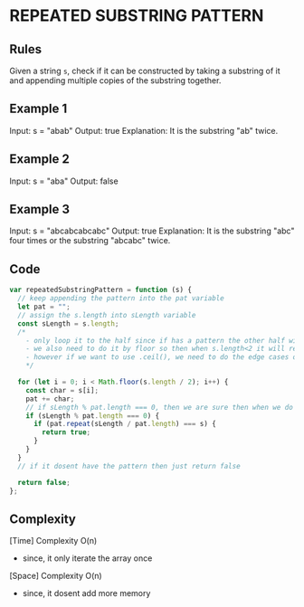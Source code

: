# REPEATED SUBSTRING PATTERN

## Rules

Given a string `s`, check if it can be constructed by taking a substring of it and appending multiple copies of the substring together.

## Example 1

Input: s = "abab"
Output: true
Explanation: It is the substring "ab" twice.

## Example 2

Input: s = "aba"
Output: false

## Example 3

Input: s = "abcabcabcabc"
Output: true
Explanation: It is the substring "abc" four times or the substring "abcabc" twice.

## Code

```javascript
var repeatedSubstringPattern = function (s) {
  // keep appending the pattern into the pat variable
  let pat = "";
  // assign the s.length into sLength variable
  const sLength = s.length;
  /*
    - only loop it to the half since if has a pattern the other half will be the same as the first half.
    - we also need to do it by floor so then when s.length<2 it will return false right away
    - however if we want to use .ceil(), we need to do the edge cases on top if s.length<2
    */

  for (let i = 0; i < Math.floor(s.length / 2); i++) {
    const char = s[i];
    pat += char;
    // if sLength % pat.length === 0, then we are sure then when we do (pat.repeat(sLength / pat.length) === s ) the length will be the same with s.length so then we can just compare th both
    if (sLength % pat.length === 0) {
      if (pat.repeat(sLength / pat.length) === s) {
        return true;
      }
    }
  }
  // if it dosent have the pattern then just return false

  return false;
};
```

## Complexity

[Time] Complexity O(n)

- since, it only iterate the array once

[Space] Complexity O(n)

- since, it dosent add more memory

